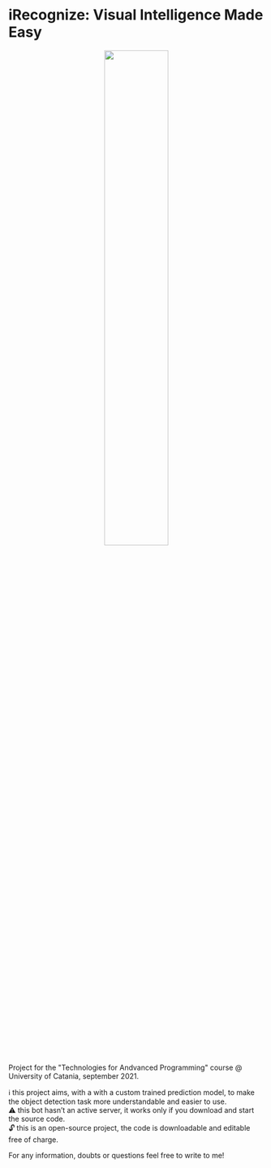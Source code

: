 # iRecognize: Visual Intelligence Made Easy
<p align="center">
  <img src="https://user-images.githubusercontent.com/55694345/134716978-c51f82f2-92d4-419b-8dbf-bfb1e0646eb6.png" width=50% height=50% />
</p><br>

Project for the "Technologies for Andvanced Programming" course @ University of Catania, september 2021.<br>

ℹ️ this project aims, with a with a custom trained prediction model, to make the object detection task more understandable and easier to use. <br>
⚠️ this bot hasn’t an active server, it works only if you download and start the source code. <br>
🔓 this is an open-source project, the code is downloadable and editable free of charge. <br>

For any information, doubts or questions feel free to write to me!
